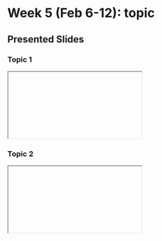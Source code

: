 # Week 5 (Feb 6-12): topic

## Presented Slides  

### Topic 1

<div class="video-container-16by9"><iframe s...></iframe></div>

### Topic 2

<div class="video-container-16by9"><iframe s...></iframe></div>
